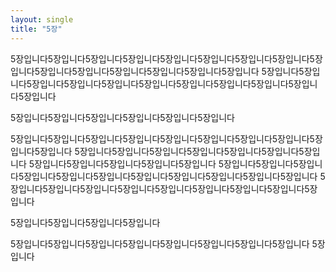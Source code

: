 ```yaml
---
layout: single
title: "5장"
---
```


5장입니다5장입니다5장입니다5장입니다5장입니다5장입니다5장입니다5장입니다5장입니다5장입니다5장입니다5장입니다5장입니다5장입니다5장입니다
5장입니다5장입니다5장입니다5장입니다5장입니다5장입니다5장입니다5장입니다5장입니다5장입니다5장입니다

5장입니다5장입니다5장입니다5장입니다5장입니다5장입니다


5장입니다5장입니다5장입니다5장입니다5장입니다5장입니다5장입니다5장입니다5장입니다5장입니다
5장입니다5장입니다5장입니다5장입니다5장입니다5장입니다5장입니다
5장입니다5장입니다5장입니다5장입니다5장입니다
5장입니다5장입니다5장입니다5장입니다5장입니다5장입니다5장입니다5장입니다5장입니다5장입니다5장입니다
5장입니다5장입니다5장입니다5장입니다5장입니다5장입니다5장입니다5장입니다5장입니다

5장입니다5장입니다5장입니다5장입니다

5장입니다5장입니다5장입니다5장입니다5장입니다5장입니다5장입니다5장입니다
5장입니다
